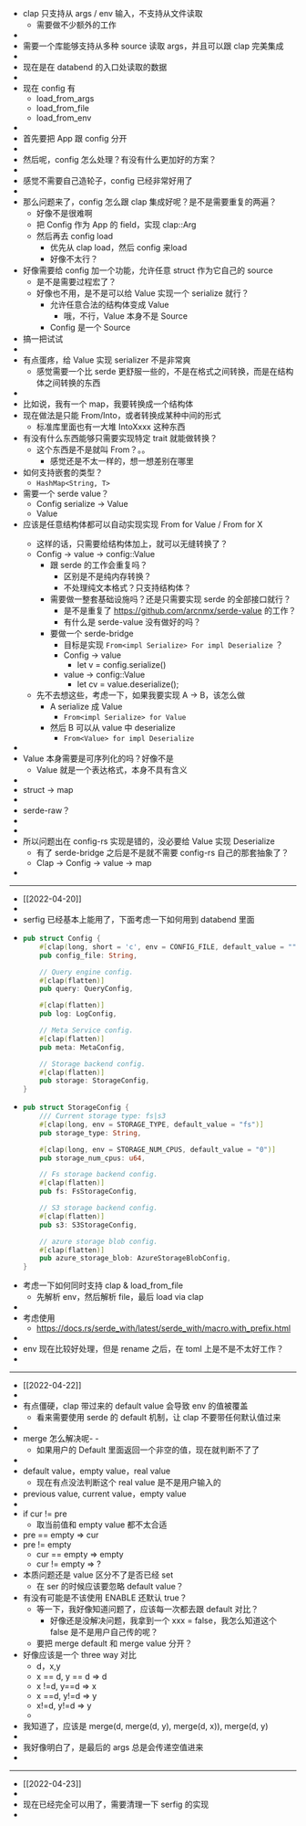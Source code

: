 - clap 只支持从 args / env 输入，不支持从文件读取
	- 需要做不少额外的工作
-
- 需要一个库能够支持从多种 source 读取 args，并且可以跟 clap 完美集成
-
- 现在是在 databend 的入口处读取的数据
-
- 现在 config 有
	- load_from_args
	- load_from_file
	- load_from_env
-
- 首先要把 App 跟 config 分开
-
- 然后呢，config 怎么处理？有没有什么更加好的方案？
-
- 感觉不需要自己造轮子，config 已经非常好用了
-
- 那么问题来了，config 怎么跟 clap 集成好呢？是不是需要重复的两遍？
	- 好像不是很难啊
	- 把 Config 作为 App 的 field，实现 clap::Arg
	- 然后再去 config load
		- 优先从 clap load，然后 config 来load
		- 好像不太行？
- 好像需要给 config 加一个功能，允许任意 struct 作为它自己的 source
	- 是不是需要过程宏了？
	- 好像也不用，是不是可以给 Value 实现一个 serialize 就行？
		- 允许任意合法的结构体变成 Value
			- 哦，不行，Value 本身不是 Source
		- Config 是一个 Source
- 搞一把试试
-
- 有点蛋疼，给 Value 实现 serializer 不是非常爽
	- 感觉需要一个比 serde 更舒服一些的，不是在格式之间转换，而是在结构体之间转换的东西
-
- 比如说，我有一个 map，我要转换成一个结构体
- 现在做法是只能 From/Into，或者转换成某种中间的形式
	- 标准库里面也有一大堆 IntoXxxx 这种东西
- 有没有什么东西能够只需要实现特定 trait 就能做转换？
	- 这个东西是不是就叫 From？。。
		- 感觉还是不太一样的，想一想差别在哪里
- 如何支持嵌套的类型？
	- `HashMap<String, T>`
- 需要一个 serde value？
	- Config serialize -> Value
	- Value
- 应该是任意结构体都可以自动实现实现 From<x> for Value / From<value>  for X
	- 这样的话，只需要给结构体加上，就可以无缝转换了？
	- Config -> value -> config::Value
		- 跟 serde 的工作会重复吗？
			- 区别是不是纯内存转换？
			- 不处理纯文本格式？只支持结构体？
		- 需要做一整套基础设施吗？还是只需要实现 serde 的全部接口就行？
			- 是不是重复了 https://github.com/arcnmx/serde-value 的工作？
			- 有什么是 serde-value 没有做好的吗？
		- 要做一个 serde-bridge
			- 目标是实现 `From<impl Serialize> For impl Deserialize` ？
			- Config -> value
				- let v = config.serialize()
			- value -> config::Value
				- let cv = value.deserialize();
	- 先不去想这些，考虑一下，如果我要实现 A -> B，该怎么做
		- A serialize 成 Value
			- `From<impl Serialize> for Value`
		- 然后 B 可以从 value 中 deserialize
			- `From<Value> for impl Deserialize`
-
- Value 本身需要是可序列化的吗？好像不是
	- Value 就是一个表达格式，本身不具有含义
-
- struct -> map
-
- serde-raw？
-
-
- 所以问题出在 config-rs 实现是错的，没必要给 Value 实现 Deserialize
	- 有了 serde-bridge 之后是不是就不需要 config-rs 自己的那套抽象了？
	- Clap -> Config -> value -> map
-
- ---
- [[2022-04-20]]
-
- serfig 已经基本上能用了，下面考虑一下如何用到 databend 里面
- ```rust
  pub struct Config {
      #[clap(long, short = 'c', env = CONFIG_FILE, default_value = "")]
      pub config_file: String,
  
      // Query engine config.
      #[clap(flatten)]
      pub query: QueryConfig,
  
      #[clap(flatten)]
      pub log: LogConfig,
  
      // Meta Service config.
      #[clap(flatten)]
      pub meta: MetaConfig,
  
      // Storage backend config.
      #[clap(flatten)]
      pub storage: StorageConfig,
  }
  ```
- ```rust
  pub struct StorageConfig {
      /// Current storage type: fs|s3
      #[clap(long, env = STORAGE_TYPE, default_value = "fs")]
      pub storage_type: String,
  
      #[clap(long, env = STORAGE_NUM_CPUS, default_value = "0")]
      pub storage_num_cpus: u64,
  
      // Fs storage backend config.
      #[clap(flatten)]
      pub fs: FsStorageConfig,
  
      // S3 storage backend config.
      #[clap(flatten)]
      pub s3: S3StorageConfig,
  
      // azure storage blob config.
      #[clap(flatten)]
      pub azure_storage_blob: AzureStorageBlobConfig,
  }
  ```
- 考虑一下如何同时支持 clap & load_from_file
	- 先解析 env，然后解析 file，最后 load via clap
-
- 考虑使用
	- https://docs.rs/serde_with/latest/serde_with/macro.with_prefix.html
-
- env 现在比较好处理，但是 rename 之后，在 toml 上是不是不太好工作？
-
- ---
- [[2022-04-22]]
-
- 有点僵硬，clap 带过来的 default value 会导致 env 的值被覆盖
	- 看来需要使用 serde 的 default 机制，让 clap 不要带任何默认值过来
-
- merge 怎么解决呢- -
	- 如果用户的 Default 里面返回一个非空的值，现在就判断不了了
-
- default value，empty value，real value
	- 现在有点没法判断这个 real value 是不是用户输入的
- previous value, current value，empty value
-
- if cur != pre
	- 取当前值和 empty value 都不太合适
- pre  == empty => cur
- pre != empty
	- cur == empty => empty
	- cur != empty => ?
- 本质问题还是 value 区分不了是否已经 set
	- 在 ser 的时候应该要忽略 default value？
- 有没有可能是不该使用 ENABLE 还默认 true？
	- 等一下，我好像知道问题了，应该每一次都去跟 default 对比？
		- 好像还是没解决问题，我拿到一个 xxx = false，我怎么知道这个 false 是不是用户自己传的呢？
	- 要把 merge default 和 merge value 分开？
- 好像应该是一个 three way 对比
	- d，x,y
	- x == d, y == d => d
	- x !=d, y==d => x
	- x ==d, y!=d => y
	- x!=d, y!=d => y
	-
- 我知道了，应该是 merge(d, merge(d, y), merge(d, x)), merge(d, y)
-
- 我好像明白了，是最后的 args 总是会传递空值进来
-
- ---
- [[2022-04-23]]
-
- 现在已经完全可以用了，需要清理一下 serfig 的实现
-